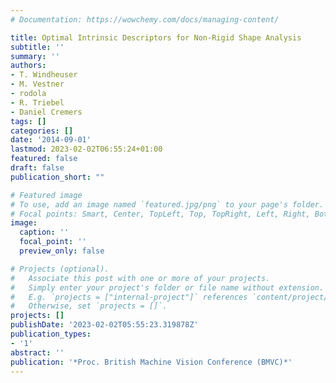 ```yaml
---
# Documentation: https://wowchemy.com/docs/managing-content/

title: Optimal Intrinsic Descriptors for Non-Rigid Shape Analysis
subtitle: ''
summary: ''
authors:
- T. Windheuser
- M. Vestner
- rodola
- R. Triebel
- Daniel Cremers
tags: []
categories: []
date: '2014-09-01'
lastmod: 2023-02-02T06:55:24+01:00
featured: false
draft: false
publication_short: ""

# Featured image
# To use, add an image named `featured.jpg/png` to your page's folder.
# Focal points: Smart, Center, TopLeft, Top, TopRight, Left, Right, BottomLeft, Bottom, BottomRight.
image:
  caption: ''
  focal_point: ''
  preview_only: false

# Projects (optional).
#   Associate this post with one or more of your projects.
#   Simply enter your project's folder or file name without extension.
#   E.g. `projects = ["internal-project"]` references `content/project/deep-learning/index.md`.
#   Otherwise, set `projects = []`.
projects: []
publishDate: '2023-02-02T05:55:23.319878Z'
publication_types:
- '1'
abstract: ''
publication: '*Proc. British Machine Vision Conference (BMVC)*'
---
```

